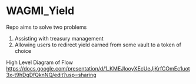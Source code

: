 # WAGMI_Yield

Repo aims to solve two problems 

1) Assisting with treasury management 
2) Allowing users to redirect yield earned from some vault to a token of choice 

High Level Diagram of Flow 
https://docs.google.com/presentation/d/1_KMEJlooyXEcUeJjKrfCOmEc1uot3x-t9hDgDfQknNQ/edit?usp=sharing


